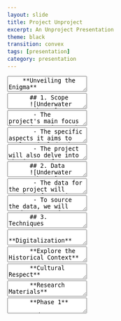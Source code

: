 ```yaml
---
layout: slide
title: Project Unproject
excerpt: An Unproject Presentation
theme: black
transition: convex
tags: [presentation]
category: presentation
---
```



<section data-markdown>
  <textarea data-template>
    **Unveiling the Enigma**
    
    Exploring the Legendary Lost City of Dwarka through Archaeological Investigations and Data Analysis
    ![Underwater Imagery by AI](/assets/up/1.jpg "Underwater Imagery by AI")
    
    *By Sami Areez and Yaakulya Sabbani*
  </textarea>
</section>



<section>

  <section data-markdown>
    <textarea data-template>
      ## 1. Scope
      ![Underwater Imagery by AI](/assets/up/2.jpg "Underwater Imagery by AI")
    </textarea>
  </section>
  
  <section data-markdown>
    <textarea data-template>
       - The project's main focus is to investigate the legendary lost city of Dwarka and explore its historical, cultural, and archaeological significance.
    </textarea>
  </section>
  
  <section data-markdown>
    <textarea data-template>
       - The specific aspects it aims to explore include the city's location and layout, its existence in ancient texts and scriptures, its potential connections to ancient Indian mythology and religious beliefs, and the possible reasons behind its submergence.
    </textarea>
  </section>
  
  <section data-markdown>
    <textarea data-template>
       - The project will also delve into the impact of Dwarka's submergence on ancient civilizations and its relevance to our understanding of maritime history and coastal changes.
    </textarea>
  </section>
  
</section>



<section>

  <section data-markdown>
    <textarea data-template>
      ## 2. Data
      ![Underwater Imagery by AI](/assets/up/3.jpg "Underwater Imagery by AI")
    </textarea>
  </section>
  
  
  <section data-markdown>
    <textarea data-template>
       - The data for the project will consist of a variety of sources to gather comprehensive information about the legendary lost city of Dwarka. These sources will include archaeological records, ancient texts and scriptures, historical accounts, geological surveys, and scholarly research.
    </textarea>
  </section>
  
  
  <section data-markdown>
    <textarea data-template>
       - To source the data, we will conduct extensive literature reviews and access academic databases to collect relevant research papers and publications. I will also consult archaeological surveys, excavation reports, and studies on coastal changes in the region. Primary sources such as ancient texts and scriptures will be explored to gain insights into the city's existence and cultural context.
    </textarea>
  </section>

</section>






<section>

  <section data-markdown>
    <textarea data-template>
      ## 3. Techniques
    </textarea>
  </section>

  <section data-markdown>
    <textarea data-template>
      **Digitalization**
      
      Digitization will be used to convert physical documents, maps, and artifacts into digital formats. This process will facilitate easier storage, preservation, and analysis of the data.
    </textarea>
  </section>
  
  
  <section data-markdown>
    <textarea data-template>
      **Text Analysis**
      
      Text analysis techniques will be applied to ancient texts, scriptures, and historical accounts related to Dwarka. Natural language processing and computational linguistics methods will be used to extract relevant information, identify patterns, and uncover hidden insights.
    </textarea>
  </section>
  
  
  <section data-markdown>
    <textarea data-template>
      **Data Mining**
      
      Data mining techniques will be employed to extract valuable knowledge and patterns from large datasets. This will involve exploring archaeological records, geological surveys, and historical data to identify correlations, spatial relationships, and significant findings related to Dwarka.
    </textarea>
  </section>
  
  
  <section data-markdown>
    <textarea data-template>
      **Geo-spatial Analysis**
      
      Geospatial analysis will be used to study the geographical context of Dwarka. Geographic Information Systems (GIS) will be employed to analyze maps, satellite imagery, and other geospatial data to understand the city's location, coastal changes, and surrounding landscape.
    </textarea>
  </section>
  
  <section data-markdown>
    <textarea data-template>
      **Crowdsourcing/Participatory Architecture**
      
      Crowdsourcing or participatory architecture approaches may be utilized to engage the public and gather additional information or anecdotes related to Dwarka. This could involve inviting people to share their knowledge, stories, or photographs that might contribute to a better understanding of the city.
    </textarea>
  </section>
  
  <section data-markdown>
    <textarea data-template>
      **Image Classification or Generation**
      
      Image classification techniques may be employed to categorize and analyze visual data, such as photographs, illustrations, or satellite imagery, related to Dwarka. Additionally, image generation methods could be utilized to create visual representations or reconstructions of the lost city based on available data and archaeological evidence.
    </textarea>
  </section>

</section>






<section>

  <section data-markdown>
    <textarea data-template>
      ## 4. Aims
    </textarea>
  </section>


  <section data-markdown>
    <textarea data-template>
      **Explore the Historical Context**
      
      The project aims to delve into the historical context of Dwarka and uncover information about its existence, significance, and potential cultural and trade connections. By examining ancient texts, archaeological findings, and geological data, the project seeks to establish a comprehensive understanding of Dwarka's place in history.
    </textarea>
  </section>
  
  
  <section data-markdown>
    <textarea data-template>
      **Understanding the Environmental Changes**
      
      The project aims to study the environmental changes in the region where Dwarka is believed to have existed. By analyzing geological data, coastal surveys, and satellite imagery, the project aims to explore the impact of natural phenomena, such as sea level fluctuations and coastal erosion, on the city's existence and submergence.
    </textarea>
  </section>
  
  
  <section data-markdown>
    <textarea data-template>
      **Generating Digital Reconstruction**
      
      Utilizing the gathered data, the project aims to create digital reconstructions and visual representations of Dwarka at different time periods. By employing computer graphics and visualization techniques, the project aims to provide a glimpse into the city's past appearance and layout, facilitating a more immersive understanding of its history.
    </textarea>
  </section>


</section>







<section>

  <section data-markdown>
    <textarea data-template>
      ## 5. Values & Ethics
      ![Underwater Imagery by AI](/assets/up/4.jpg "Underwater Imagery by AI")
    </textarea>
  </section>


  <section data-markdown>
    <textarea data-template>
      **Cultural Respect**
      
      The project values cultural diversity and respects the heritage and traditions associated with Dwarka. It aims to approach the research with sensitivity and acknowledges the importance of consulting with local communities, experts, and stakeholders to ensure their perspectives and concerns are considered.
    </textarea>
  </section>
  
  
  <section data-markdown>
    <textarea data-template>
      **Integrity and Accuracy**
      
      The project values cultural diversity and respects the heritage and traditions associated with Dwarka. It aims to approach the research with sensitivity and acknowledges the importance of consulting with local communities, experts, and stakeholders to ensure their perspectives and concerns are considered.
    </textarea>
  </section>
  
  
  <section data-markdown>
    <textarea data-template>
      **Responsible Data Usage**
      
      The project recognizes the ethical implications of data usage and aims to handle the data collected with responsibility and care. It ensures the protection of personal information, respects intellectual property rights, and considers the potential impact of data dissemination on cultural sensitivities and privacy concerns.
    </textarea>
  </section>
  

</section>







<section>

  <section data-markdown>
    <textarea data-template>
      ## 6. Resources
      ![Underwater Imagery by AI](/assets/up/5.jpg "Underwater Imagery by AI")
    </textarea>
  </section>

  <section data-markdown>
    <textarea data-template>
      **Research Materials**
      
      Access to historical records, archaeological reports, scholarly publications, and relevant literature on the lost city of Dwarka.
    </textarea>
  </section>
  
  <section data-markdown>
    <textarea data-template>
      **Fieldwork Equipment**
      
      Tools and equipment necessary for conducting field surveys, excavations, and site documentation, such as cameras, measuring instruments, drones, and geospatial technology.
    </textarea>
  </section>

  
  <section data-markdown>
    <textarea data-template>
      **Digital Technologies**
      
      Utilization of digital tools and technologies for data analysis, visualization, and mapping. This may involve the use of Geographic Information Systems (GIS), 3D modeling software, data management systems, and digital archives.
    </textarea>
  </section>
  
  
  <section data-markdown>
    <textarea data-template>
      **Expertise**
      
      Collaboration with experts in the fields of archaeology, history, geology, anthropology, and related disciplines. Their knowledge and expertise will contribute to the interpretation and analysis of the collected data.
    </textarea>
  </section>

  
  <section data-markdown>
    <textarea data-template>
      **Stakeholder Engagement**
      
      Involvement of local communities, historians, archaeologists, and heritage organizations that have knowledge and insights about Dwarka. Their participation will provide valuable perspectives and contribute to the project's outcomes.
    </textarea>
  </section>
  

</section>







<section>

  <section data-markdown>
    <textarea data-template>
      ## 7. Workplan
      ![Underwater Imagery by AI](/assets/up/6.jpg "Underwater Imagery by AI")
    </textarea>
  </section>


  <section data-markdown>
    <textarea data-template>
      **Phase 1**
      
       - Conduct an extensive literature review to gather existing knowledge about the legendary lost city of Dwarka.
       - Identify and collect relevant data sources, including archaeological reports, historical documents, and scholarly publications.
       - Digitize and organize the collected data using appropriate data management systems.
    </textarea>
  </section>
  
  
  <section data-markdown>
    <textarea data-template>
      **Phase 2**
      
       - Conduct field surveys and site visits to potential locations of Dwarka.
       - Conduct excavations and archaeological investigations to gather physical evidence and artifacts.
       - Utilize geospatial technology and mapping techniques to document and analyze the spatial layout of the site.
    </textarea>
  </section>

  
  <section data-markdown>
    <textarea data-template>
      **Phase 3**
      
       - Apply data mining and analysis techniques to uncover patterns, correlations, and insights from the collected data.
       - Employ computer vision and image classification to analyze archaeological findings and identify relevant artifacts.
       - Utilize text analysis and natural language processing to extract information from historical documents and texts.
    </textarea>
  </section>

</section>







<section data-markdown>
  <textarea data-template>
    ## And that's a wrap !
    ![Underwater Imagery by AI](/assets/up/7.jpg "Underwater Imagery by AI")
  </textarea>
</section>
